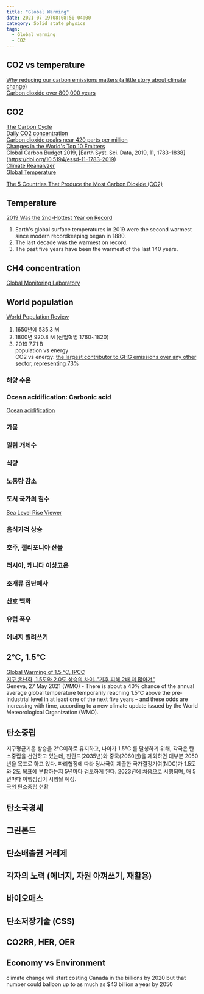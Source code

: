 ```yaml
---
title: "Global Warming"
date: 2021-07-19T08:08:50-04:00
category: Solid state physics
tags:
  - Global warming
  - CO2
---
```


## CO2 vs temperature
[Why reducing our carbon emissions matters (a little story about climate change)](https://www.youtube.com/watch?v=rivf479bW8Q)  
[Carbon dioxide over 800,000 years](https://www.climate.gov/news-features/understanding-climate/climate-change-atmospheric-carbon-dioxide)  
## CO2
[The Carbon Cycle](https://earthobservatory.nasa.gov/features/CarbonCycle)  
[Daily CO2 concentration](https://www.co2.earth/)  
[Carbon dioxide peaks near 420 parts per million](https://research.noaa.gov/article/ArtMID/587/ArticleID/2764/Coronavirus-response-barely-slows-rising-carbon-dioxide)  
[Changes in the World's Top 10 Emitters](https://www.wri.org/insights/interactive-chart-shows-changes-worlds-top-10-emitters)  
Global Carbon Budget 2019, [Earth Syst. Sci. Data, 2019, 11, 1783–1838] (https://doi.org/10.5194/essd-11-1783-2019)  
[Climate Reanalyzer](https://climatereanalyzer.org/)  
[Global Temperature](https://climate.nasa.gov/vital-signs/global-temperature/)  

[The 5 Countries That Produce the Most Carbon Dioxide (CO2)](https://www.investopedia.com/articles/investing/092915/5-countries-produce-most-carbon-dioxide-co2.asp)  
## Temperature
[2019 Was the 2nd-Hottest Year on Record](https://www.youtube.com/watch?v=10H2ILuXjO8)  
1. Earth's global surface temperatures in 2019 were the second warmest since modern recordkeeping began in 1880.  
2. The last decade was the warmest on record.  
3. The past five years have been the warmest of the last 140 years.  

## CH4 concentration
[Global Monitoring Laboratory](https://gml.noaa.gov/ccgg/trends_ch4/)  


## World population
[World Population Review](https://worldpopulationreview.com/)  
1. 1650년에 535.3 M  
2. 1800년 920.8 M (산업혁명 1760~1820)  
3. 2019 7.71 B  
population vs energy  
CO2 vs energy: [the largest contributor to GHG emissions over any other sector, representing 73%](https://www.wri.org/insights/interactive-chart-shows-changes-worlds-top-10-emitters)  

 
### 해양 수온
### Ocean acidification: Carbonic acid
[Ocean acidification](https://www.whoi.edu/know-your-ocean/ocean-topics/ocean-chemistry/ocean-acidification/)  
### 가뭄
### 밀림 개체수
### 식량
### 노동량 감소
### 도서 국가의 침수
[Sea Level Rise Viewer](https://coast.noaa.gov/slr/)
### 음식가격 상승
### 호주, 캘리포니아 산불  
### 러시아, 캐나다 이상고온  
### 조개류 집단폐사
### 산호 백화
### 유럽 폭우
### 에너지 빌려쓰기


## 2℃, 1.5℃
[Global Warming of 1.5 ℃, IPCC](https://www.ipcc.ch/sr15/)  
[지구 온난화, 1.5도와 2.0도 상승의 차이.."기후 피해 2배 더 많아져"](http://www.greenpostkorea.co.kr/news/articleView.html?idxno=62674)  
Geneva, 27 May 2021 (WMO) - There is about a 40% chance of the annual average global temperature temporarily reaching 1.5°C above the pre-industrial level in at least one of the next five years – and these odds are increasing with time, according to a new climate update issued by the World Meteorological Organization (WMO).  

## 탄소중립
지구평균기온 상승을 2℃이하로 유지하고, 나아가 1.5℃ 를 달성하기 위해, 각국은 탄소중립을 선언하고 있는데, 핀란드(2035년)와 중국(2060년)을 제외하면 대부분 2050년을 목표로 하고 있다. 파리협정에 따라 당사국이 제출한 국가결정기여(NDC)가 1.5도와 2도 목표에 부합하는지 5년마다 검토하게 된다. 2023년에 처음으로 시행되며, 매 5년마다 이행점검이 시행될 예정.  
[국외 탄소중립 현황](https://www.gihoo.or.kr/netzero/intro/intro0401.do)  

## 탄소국경세
## 그린본드
## 탄소배출권 거래제
## 각자의 노력 (에너지, 자원 아껴쓰기, 재활용)

## 바이오매스
## 탄소저장기술 (CSS)
## CO2RR, HER, OER

## Economy vs Environment
climate change will start costing Canada in the billions by 2020 but that number could balloon up to as much as $43 billion a year by 2050



